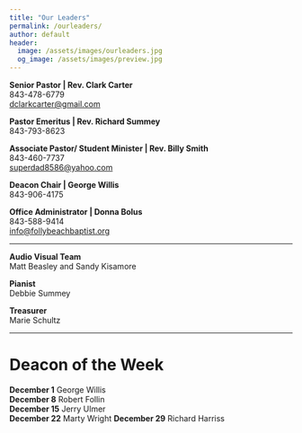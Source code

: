 ```yaml
---
title: "Our Leaders"
permalink: /ourleaders/
author: default
header:
  image: /assets/images/ourleaders.jpg
  og_image: /assets/images/preview.jpg
---
```


**Senior Pastor | Rev. Clark Carter**  
<i class="fas fa-mobile-alt fa-fw"></i> 843-478-6779  
<i class="far fa-envelope fa-fw"></i> dclarkcarter@gmail.com

**Pastor Emeritus | Rev. Richard Summey**  
<i class="fas fa-mobile-alt fa-fw"></i> 843-793-8623

**Associate Pastor/ Student Minister | Rev. Billy Smith**  
<i class="fas fa-mobile-alt fa-fw"></i> 843-460-7737  
<i class="far fa-envelope fa-fw"></i> superdad8586@yahoo.com

**Deacon Chair | George Willis**  
<i class="fas fa-mobile-alt fa-fw"></i> 843-906-4175

**Office Administrator | Donna Bolus**  
<i class="fas fa-mobile-alt fa-fw"></i> 843-588-9414  
<i class="far fa-envelope fa-fw"></i> info@follybeachbaptist.org

---

**Audio Visual Team**  
Matt Beasley and Sandy Kisamore

**Pianist**  
Debbie Summey

**Treasurer**  
Marie Schultz

---

# Deacon of the Week

**December 1** George Willis  
**December 8** Robert Follin  
**December 15** Jerry Ulmer  
**December 22** Marty Wright
**December 29** Richard Harriss
